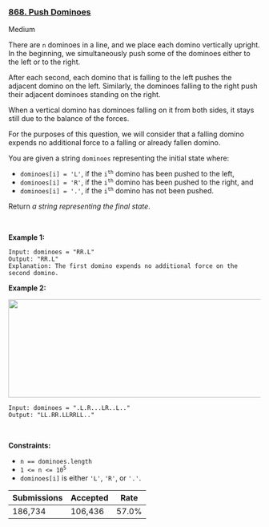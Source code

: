 ### [868. Push Dominoes](https://leetcode.com/problems/push-dominoes/)

Medium

There are `` n `` dominoes in a line, and we place each domino vertically upright. In the beginning, we simultaneously push some of the dominoes either to the left or to the right.

After each second, each domino that is falling to the left pushes the adjacent domino on the left. Similarly, the dominoes falling to the right push their adjacent dominoes standing on the right.

When a vertical domino has dominoes falling on it from both sides, it stays still due to the balance of the forces.

For the purposes of this question, we will consider that a falling domino expends no additional force to a falling or already fallen domino.

You are given a string `` dominoes `` representing the initial state where:

*   `` dominoes[i] = 'L' ``, if the <code>i<sup>th</sup></code> domino has been pushed to the left,
*   `` dominoes[i] = 'R' ``, if the <code>i<sup>th</sup></code> domino has been pushed to the right, and
*   `` dominoes[i] = '.' ``, if the <code>i<sup>th</sup></code> domino has not been pushed.

Return _a string representing the final state_.

 

<strong class="example">Example 1:</strong>

```
Input: dominoes = "RR.L"
Output: "RR.L"
Explanation: The first domino expends no additional force on the second domino.
```

<strong class="example">Example 2:</strong>

<img alt="" src="https://s3-lc-upload.s3.amazonaws.com/uploads/2018/05/18/domino.png" style="height: 196px; width: 512px;"/>

```
Input: dominoes = ".L.R...LR..L.."
Output: "LL.RR.LLRRLL.."
```

 

__Constraints:__

*   `` n == dominoes.length ``
*   <code>1 <= n <= 10<sup>5</sup></code>
*   `` dominoes[i] `` is either `` 'L' ``, `` 'R' ``, or `` '.' ``.

| Submissions    | Accepted     | Rate   |
| -------------- | ------------ | ------ |
| 186,734 | 106,436 | 57.0% |